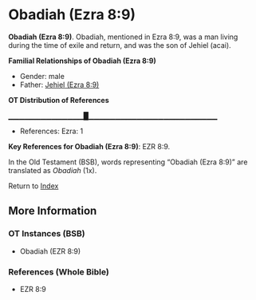 # Obadiah (Ezra 8:9)
**Obadiah (Ezra 8:9)**. 
Obadiah, mentioned in Ezra 8:9, was a man living during the time of exile and return, and was the son of Jehiel (acai). 




**Familial Relationships of Obadiah (Ezra 8:9)**


* Gender: male
* Father: [Jehiel (Ezra 8:9)](Jehiel.7.md)


**OT Distribution of References**

▁▁▁▁▁▁▁▁▁▁▁▁▁▁█▁▁▁▁▁▁▁▁▁▁▁▁▁▁▁▁▁▁▁▁▁▁▁▁
* References: Ezra: 1



**Key References for Obadiah (Ezra 8:9)**: 
EZR 8:9. 


In the Old Testament (BSB), words representing “Obadiah (Ezra 8:9)” are translated as 
*Obadiah* (1x). 




Return to [Index](00-Index.md)

## More Information

### OT Instances (BSB)

* Obadiah (EZR 8:9)



### References (Whole Bible)

* EZR 8:9



